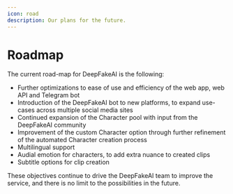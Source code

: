 ```yaml
---
icon: road
description: Our plans for the future.
---
```


# Roadmap

The current road-map for DeepFakeAI is the following:

* Further optimizations to ease of use and efficiency of the web app, web API and Telegram bot
* Introduction of the DeepFakeAI bot to new platforms, to expand use-cases across multiple social media sites
* Continued expansion of the Character pool with input from the DeepFakeAI community
* Improvement of the custom Character option through further refinement of the automated Character creation process
* Multilingual support
* Audial emotion for characters, to add extra nuance to created clips
* Subtitle options for clip creation

These objectives continue to drive the DeepFakeAI team to improve the service, and there is no limit to the possibilities in the future.
